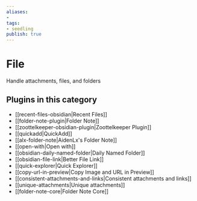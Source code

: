 ```yaml
---
aliases:
- 
tags: 
- seedling 
publish: true
---
```



# File

Handle attachments, files, and folders

## Plugins in this category

- [[recent-files-obsidian|Recent Files]]
- [[folder-note-plugin|Folder Note]]
- [[zoottelkeeper-obsidian-plugin|Zoottelkeeper Plugin]]
- [[quickadd|QuickAdd]]
- [[alx-folder-note|AidenLx's Folder Note]]
- [[open-with|Open with]]
- [[obsidian-daily-named-folder|Daily Named Folder]]
- [[obsidian-file-link|Better File Link]]
- [[quick-explorer|Quick Explorer]]
- [[copy-url-in-preview|Copy Image and URL in Preview]]
- [[consistent-attachments-and-links|Consistent attachments and links]]
- [[unique-attachments|Unique attachments]]
- [[folder-note-core|Folder Note Core]]

